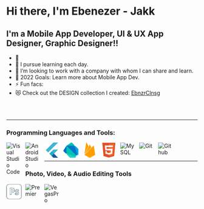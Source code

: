 # Hi there, I'm Ebenezer - Jakk


## I'm a Mobile App Developer, UI & UX App Designer, Graphic Designer!!

- 🔭 
- 🌱 I pursue learning each day.
- 👯 I’m looking to work with a company with whom I can share and learn.
- 🥅 2022 Goals: Learn more about Mobile App Dev.
- ⚡ Fun facs:
- 😻 Check out the DESIGN collection I created: [EbnzrClnsg](https://www.behance.net/gallery/126844463/LOGO)

<br />
<br />

- - - - - - - - - - - - - - - - - - - - - - - - - - - - - 

### Programming Languages and Tools:

<img align="left" alt="Visual Studio Code" width="40px" src="https://cdn.jsdelivr.net/gh/devicons/devicon/icons/vscode/vscode-original.svg" style="padding-right:10px;" />
<img align="left" alt="Android Studio" width="40px" src="https://static.wikia.nocookie.net/logopedia/images/d/db/Android_Studio_Icon_2021.svg" style="padding-right:10px;" />
<img align="left" alt="Flutter" width="40px" src="https://github.com/devicons/devicon/blob/v2.14.0/icons/flutter/flutter-original.svg" style="padding-right:10px;" />
<img align="left" alt="Dart" width="40px" src="https://github.com/devicons/devicon/blob/v2.14.0/icons/dart/dart-original.svg" style="padding-right:10px;" />
<img align="left" alt="Firebase" width="40px" src="https://github.com/devicons/devicon/blob/v2.14.0/icons/firebase/firebase-plain.svg" style="padding-right:10px;" />
<img align="left" alt="HTML5" width="40px" src="https://raw.githubusercontent.com/devicons/devicon/2ae2a900d2f041da66e950e4d48052658d850630/icons/html5/html5-original.svg" style="padding-right:10px;" />
<img align="left" alt="MySQL" width="40px" src="https://cdn.jsdelivr.net/gh/devicons/devicon/icons/mysql/mysql-original.svg" style="padding-right:10px;" />
<img align="left" alt="Git" width="40px" src="https://cdn.jsdelivr.net/gh/devicons/devicon/icons/git/git-original.svg" style="padding-right:10px;" />
<img align="left" alt="Github" width="40px" src="https://user-images.githubusercontent.com/3369400/139447912-e0f43f33-6d9f-45f8-be46-2df5bbc91289.png" style="padding-right:10px;" />


<br />
<br />

- - - - - - - - - - - - - - - - - - - - - - - - - - - - - 

### Photo, Video, & Audio Editing Tools

<img align="left" alt="Adobe Photoshop" width="40px" src="https://raw.githubusercontent.com/devicons/devicon/2ae2a900d2f041da66e950e4d48052658d850630/icons/photoshop/photoshop-line.svg" style="padding-right:10px;" />
<img align="left" alt="Premier" width="40px" src="https://upload.wikimedia.org/wikipedia/commons/thumb/4/40/Adobe_Premiere_Pro_CC_icon.svg/768px-Adobe_Premiere_Pro_CC_icon.svg.png?20210729021549" style="padding-right:10px;" />
<img align="left" alt="VegasPro" width="40px" src="https://cdn.freelogovectors.net/wp-content/uploads/2021/02/sony-vegas-pro-logo-freelogovectors.net_.png" style="padding-right:10px;" />
